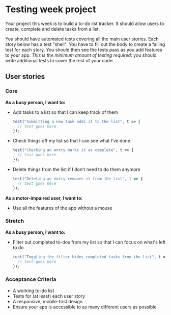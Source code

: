 # Testing week project

Your project this week is to build a to-do list tracker. It should allow users to create, complete and delete tasks from a list.

You should have automated tests covering all the main user stories. Each story below has a test "shell". You have to fill out the body to create a failing test for each story. You should then see the tests pass as you add features to your app. _This is the minimum amount of testing required_: you should write additional tests to cover the rest of your code.

## User stories

### Core

**As a busy person, I want to:**

- Add tasks to a list so that I can keep track of them
  ```js
  test("Submitting a new task adds it to the list", t => {
    // test goes here
  });
  ```
- Check things off my list so that I can see what I’ve done
  ```js
  test("Checking an entry marks it as complete", t => {
    // test goes here
  });
  ```
- Delete things from the list if I don’t need to do them anymore
  ```js
  test("Deleting an entry removes it from the list", t => {
    // test goes here
  });
  ```

**As a motor-impaired user, I want to:**

- Use all the features of the app without a mouse

### Stretch

**As a busy person, I want to:**

- Filter out completed to-dos from my list so that I can focus on what's left to do
  ```js
  test("Toggling the filter hides completed tasks from the list", t => {
    // test goes here
  });
  ```

### Acceptance Criteria

- A working to-do list
- Tests for (at least) each user story
- A responsive, mobile-first design
- Ensure your app is accessible to as many different users as possible
